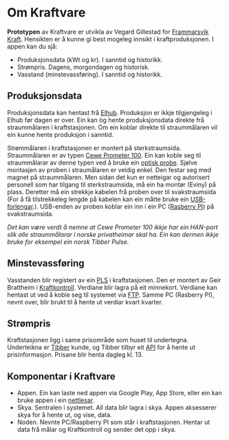 # Om Kraftvare

**Prototypen** av Kraftvare er utvikla av Vegard Gillestad for [Frammarsvik Kraft](https://no.wikipedia.org/wiki/Frammarsvik_kraftverk). Hensikten er å kunne gi best mogeleg innsikt i kraftproduksjonen. I appen kan du sjå:
- Produksjonsdata (kWt og kr). I sanntid og historikk.
- Strømpris. Dagens, morgondagen og historisk.
- Vasstand (minstevassføring). I sanntid og historikk.

## Produksjonsdata
Produksjonsdata kan hentast frå [Elhub](https://elhub.no/om-elhub/elhub-for-sluttbruker/min-side/). Produksjon er ikkje tilgjengeleg i Elhub før dagen er over. Ein kan òg hente produksjonsdata direkte frå straummålaren i kraftstasjonen. Om ein koblar direkte til straummålaren vil ein kunne hente produksjon i sanntid. 

Strømmålaren i kraftstasjonen er montert på sterkstraumsida. Straummålaren er av typen [Cewe Prometer 100](https://www.securemeters.com/product/grid-metering/prometer-100/). Ein kan koble seg til straummålarar av denne typen ved å bruke ein [optisk probe](https://www.german-metering.com/optical-probe-products.html).
Sjølve montasjen av proben i straumålaren er veldig enkel. Den festar seg med magnet på straummålaren. Men sidan det kun er netteigar og autorisert personell som har tilgang til sterkstraumsida, må ein ha montør (Eviny) på plass. Deretter må ein strekkje kabelen frå proben over til svakstraumsida (For å få tilstrekkeleg lengde på kabelen kan ein måtte bruke ein [USB-forlengar](https://www.kjell.com//no/produkter/kabler-og-kontakter/usb-kabler/aktiv-usb-forlengelseskabel-10-meter-p98603?gclid=Cj0KCQiAutyfBhCMARIsAMgcRJQNaHx-vkfCJLV6HLv-_xgW1Ijq4AGMfGYlJZGU05ndIXz15hom-mMaAnNkEALw_wcB&gclsrc=aw.ds).). USB-enden av proben koblar ein inn i ein PC ([Rasberry PI](https://www.raspberrypi.com/)) på svakstraumsida.

*Det kan være verdt å nemne at Cewe Prometer 100 ikkje har ein HAN-port slik alle straummålarar i norske privatheimar skal ha. Ein kan dermen ikkje bruke for eksempel ein norsk Tibber Pulse.*

## Minstevassføring
Vasstanden blir registert av ein [PLS](https://no.wikipedia.org/wiki/Programmerbar_logisk_styring) i kraftstasjonen. Den er montert av Geir Brattheim i [Kraftkontroll](https://kraftkontroll.no/). Verdiane blir lagra på eit minnekort. Verdiane kan hentast ut ved å koble seg til systemet via [FTP](https://en.wikipedia.org/wiki/File_Transfer_Protocol). Samme PC (Rasberry PI), nevnt over, blir brukt til å hente ut verdiar kvart kvarter.

## Strømpris
Kraftstasjonen ligg i same prisområde som huset til undertegna. Underteikna er [Tibber](https://tibber.com/no) kunde, og Tibber tilbyr eit [API](https://developer.tibber.com/) for å hente ut prisinformasjon. Prisane blir henta dagleg kl. 13.

## Komponentar i Kraftvare
- Appen. Ein kan laste ned appen via Google Play, App Store, eller ein kan bruke appen i ein [nettlesar](https://app.kraftvare.no).
- Skya. Sentralen i systemet. All data blir lagra i skya. Appen aksesserer skya for å hente ut, og vise, data.
- Noden. Nevnte PC/Raspberry PI som står i kraftstasjonen. Hentar ut data frå målar og Kraftkontroll og sender det opp i skya. 